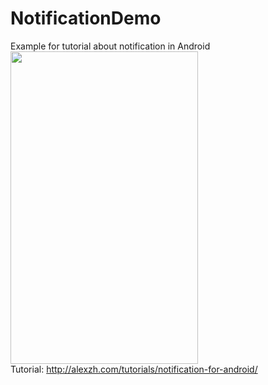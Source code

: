 # NotificationDemo
Example for tutorial about notification in Android <br />
<img src="http://alexzh.com/wp-content/uploads/2015/04/mini_notification.png" width="300px" height="500px" /> <br />
Tutorial: http://alexzh.com/tutorials/notification-for-android/

